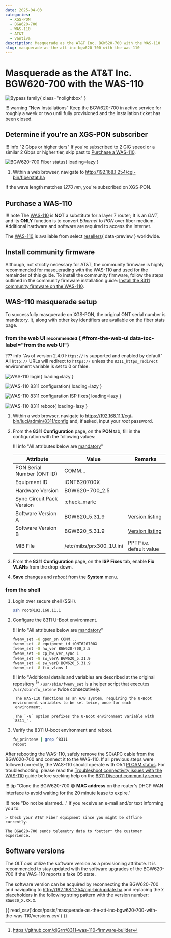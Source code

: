 ```yaml
---
date: 2025-04-03
categories:
  - XGS-PON
  - BGW620-700
  - WAS-110
  - AT&T
  - Vantiva
description: Masquerade as the AT&T Inc. BGW620-700 with the WAS-110
slug: masquerade-as-the-att-inc-bgw620-700-with-the-was-110
---
```


# Masquerade as the AT&T Inc. BGW620-700 with the WAS-110

![Bypass family](masquerade-as-the-att-inc-bgw620-700-with-the-was-110/bypass_bgw620.webp){ class="nolightbox" }

<!-- more -->
<!-- nocont -->

!!! warning "New Installations"
    Keep the BGW620-700 in active service for roughly a week or two until fully provisioned and the installation ticket
    has been closed.

## Determine if you're an XGS-PON subscriber

!!! info "2 Gbps or higher tiers"
    If you're subscribed to 2 GIG speed or a similar 2 Gbps or higher tier, skip past to [Purchase a WAS-110].

![BGW620-700 Fiber status](masquerade-as-the-att-inc-bgw620-700-with-the-was-110/bgw320_500_505_fiber_status.webp){ loading=lazy }

1. Within a web browser, navigate to
   <http://192.168.1.254/cgi-bin/fiberstat.ha>

If the wave length matches <em>1270 nm</em>, you're subscribed on XGS-PON.

## Purchase a WAS-110

!!! note
    The [WAS-110] is __NOT__ a substitute for a layer 7 router; It is an *ONT*, and its __ONLY__ function is to convert
    *Ethernet* to *PON* over fiber medium. Additional hardware and software are required to access the Internet.

The [WAS-110] is available from select [resellers]{ data-preview } worldwide.

 [resellers]: https://pon.wiki/xgs-pon/ont/bfw-solutions/was-110/#value-added-resellers

## Install community firmware

Although, not strictly necessary for AT&T, the community firmware is highly recommended for masquerading with the
WAS-110 and used for the remainder of this guide. To install the community firmware, follow the steps outlined in the
community firmware installation guide: [Install the 8311 community firmware on the WAS-110].

  [Install the 8311 community firmware on the WAS-110]: install-the-8311-community-firmware-on-the-was-110.md

## WAS-110 masquerade setup

To successfully masquerade on XGS-PON, the original ONT serial number is mandatory. It, along with other key
identifiers are available on the fiber stats page.

### from the web UI <small>recommended</small> { #from-the-web-ui data-toc-label="from the web UI"}

??? info "As of version 2.4.0 `https://` is supported and enabled by default"
    All `http://` URLs will redirect to `https://` unless the `8311_https_redirect` environment variable is set to
    0 or false.

<div class="swiper" markdown>

<div class="swiper-slide" markdown>

![WAS-110 login](shared-assets/was_110_luci_login.webp){ loading=lazy }

</div>

<div class="swiper-slide" markdown>

![WAS-110 8311 configuration](shared-assets/was_110_luci_config.webp){ loading=lazy }

</div>

<div class="swiper-slide" markdown>

![WAS-110 8311 configuration ISP fixes](shared-assets/was_110_luci_config_fixes.webp){ loading=lazy }

</div>

<div class="swiper-slide" markdown>

![WAS-110 8311 reboot](shared-assets/was_110_luci_reboot.webp){ loading=lazy }

</div>

</div>

1. Within a web browser, navigate to
   <https://192.168.11.1/cgi-bin/luci/admin/8311/config>
   and, if asked, input your <em>root</em> password.

2. From the __8311 Configuration__ page, on the __PON__ tab, fill in the configuration with the following values:

    !!! info "All attributes below are <ins>mandatory</ins>"

    | Attribute                  | Value                   | Remarks                 |
    | -------------------------- | -----------------       | ----------------------- |
    | PON Serial Number (ONT ID) | COMM&hellip;            |                         |
    | Equipment ID               | iONT620700X             |                         |
    | Hardware Version           | BGW620-700_2.5          |                         |
    | Sync Circuit Pack Version  | :check_mark:            |                         |
    | Software Version A         | BGW620_5.31.9           | [Version listing]       |
    | Software Version B         | BGW620_5.31.9           | [Version listing]       |
    | MIB File                   | /etc/mibs/prx300_1U.ini | PPTP i.e. default value |

3. From the __8311 Configuration__ page, on the __ISP Fixes__ tab, enable __Fix VLANs__ from the drop-down.

4. __Save__ changes and *reboot* from the __System__ menu.

### from the shell


1. Login over secure shell (SSH).

    ``` sh
    ssh root@192.168.11.1
    ```

2. Configure the 8311 U-Boot environment.

    !!! info "All attributes below are <ins>mandatory</ins>"

    ``` sh
    fwenv_set -8 gpon_sn COMM...
    fwenv_set -8 equipment_id iONT620700X
    fwenv_set -8 hw_ver BGW620-700_2.5
    fwenv_set -8 cp_hw_ver_sync 1
    fwenv_set -8 sw_verA BGW620_5.31.9
    fwenv_set -8 sw_verB BGW620_5.31.9
    fwenv_set -8 fix_vlans 1
    ```

    !!! info "Additional details and variables are described at the original repository [^1]"
        `/usr/sbin/fwenv_set` is a helper script that executes `/usr/sbin/fw_setenv` twice consecutively.

        The WAS-110 functions as an A/B system, requiring the U-Boot environment variables to be set twice, once for each
        environment.

        The `-8` option prefixes the U-Boot environment variable with `8311_`.

3. Verify the 8311 U-boot environment and reboot.

    ``` sh
    fw_printenv | grep ^8311
    reboot
    ```

After rebooting the WAS-110, safely remove the SC/APC cable from the BGW620-700 and connect it to the
WAS-110. If all previous steps were followed correctly, the WAS-110 should operate with O5.1 [PLOAM status].
For troubleshooting, please read the [Troubleshoot connectivity issues with the WAS-110] guide before seeking help on
the [8311 Discord community server].

  [PLOAM status]: troubleshoot-connectivity-issues-with-the-was-110.md#ploam-status
  [Troubleshoot connectivity issues with the WAS-110]: troubleshoot-connectivity-issues-with-the-was-110.md
  [8311 Discord community server]: https://discord.com/servers/8311-886329492438671420

!!! tip "Clone the BGW620-700 :purple_circle: __MAC address__ on the router's DHCP WAN interface to avoid waiting for the 20 minute lease to expire."

!!! note "Do not be alarmed..."
    If you receive an e-mail and/or text informing you to:

    > Check your AT&T Fiber equipment since you might be offline currently.

    The BGW620-700 sends telemetry data to *better* the customer experience.

## Software versions

The OLT *can* utilize the software version as a provisioning attribute. It is recommended to stay updated with the
software upgrades of the BGW620-700 if the WAS-110 reports a fake O5 state.

The software version can be acquired by reconnecting the BGW620-700 and navigating to
<http://192.168.1.254/cgi-bin/update.ha> and replacing the `X` placeholders in the following string pattern with the
version number: `BGW620_X.XX.X`.

{{ read_csv('docs/posts/masquerade-as-the-att-inc-bgw620-700-with-the-was-110/versions.csv') }}

  [Purchase a WAS-110]: #purchase-a-was-110
  [WAS-110]: ../xgs-pon/ont/bfw-solutions/was-110.md
  [Version listing]: #software-versions
  [Troubleshoot connectivity issues with the WAS-110]: troubleshoot-connectivity-issues-with-the-was-110.md

[^1]: <https://github.com/djGrrr/8311-was-110-firmware-builder>
